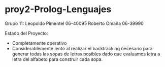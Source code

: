 proy2-Prolog-Lenguajes
======================

Grupo 11:
Leopoldo Pimentel 06-­40095
Roberto Omaña     06-39990


Estado del Proyecto:

 - Completamente operativo
 - Considerablemente lento al realizar el backtracking necesario para generar todas las 
   sopas de letras posibles dado que evaluamos letra a letra del alfabeto para construir 
   cada sopa.